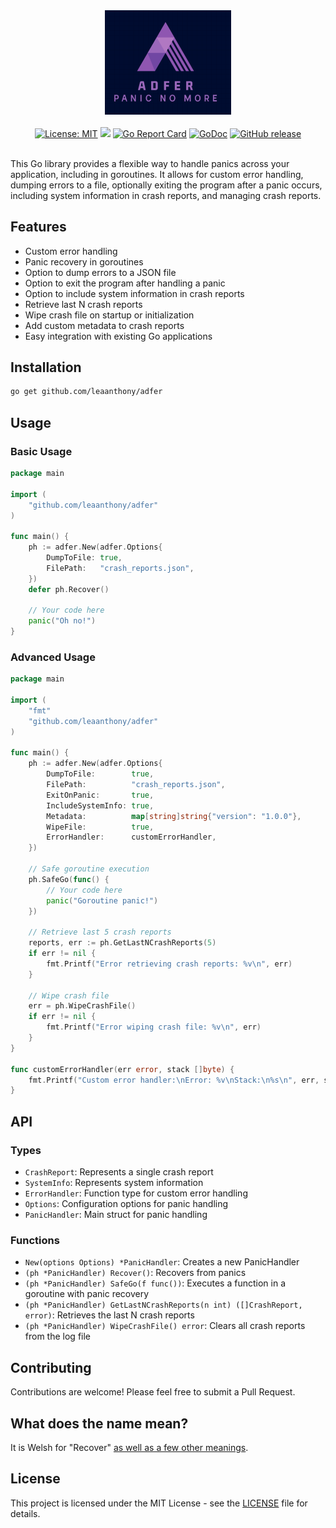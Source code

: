 <div align="center">
    <img src="logo.png" width="40%"/>
    <br/><br/>
    <a href="https://opensource.org/licenses/MIT"><img src="https://img.shields.io/badge/License-MIT-yellow.svg" alt="License: MIT"></a>
    <a href="https://codecov.io/gh/leaanthony/adfer"><img src="https://codecov.io/gh/leaanthony/adfer/graph/badge.svg?token=XBDW78VUYA"/></a>
    <a href="https://goreportcard.com/report/github.com/leaanthony/adfer"><img src="https://goreportcard.com/badge/github.com/leaanthony/adfer" alt="Go Report Card"></a>
    <a href="https://godoc.org/github.com/leaanthony/adfer"><img src="https://godoc.org/github.com/leaanthony/adfer?status.svg" alt="GoDoc"></a>
    <a href="https://GitHub.com/leaanthony/adfer/releases/"><img src="https://img.shields.io/github/release/leaanthony/adfer.svg" alt="GitHub release"></a>
</div>
<br/>

This Go library provides a flexible way to handle panics across your application, including in goroutines.
It allows for custom error handling, dumping errors to a file, optionally exiting the program after a panic occurs,
including system information in crash reports, and managing crash reports.

## Features

- Custom error handling
- Panic recovery in goroutines
- Option to dump errors to a JSON file
- Option to exit the program after handling a panic
- Option to include system information in crash reports
- Retrieve last N crash reports
- Wipe crash file on startup or initialization
- Add custom metadata to crash reports
- Easy integration with existing Go applications

## Installation

```bash
go get github.com/leaanthony/adfer
```

## Usage

### Basic Usage

```go
package main

import (
	"github.com/leaanthony/adfer"
)

func main() {
	ph := adfer.New(adfer.Options{
		DumpToFile: true,
		FilePath:   "crash_reports.json",
	})
	defer ph.Recover()

	// Your code here
	panic("Oh no!")
}
```

### Advanced Usage

```go
package main

import (
	"fmt"
	"github.com/leaanthony/adfer"
)

func main() {
	ph := adfer.New(adfer.Options{
		DumpToFile:        true,
		FilePath:          "crash_reports.json",
		ExitOnPanic:       true,
		IncludeSystemInfo: true,
		Metadata:          map[string]string{"version": "1.0.0"},
		WipeFile:          true,
		ErrorHandler:      customErrorHandler,
	})

	// Safe goroutine execution
	ph.SafeGo(func() {
		// Your code here
		panic("Goroutine panic!")
	})

	// Retrieve last 5 crash reports
	reports, err := ph.GetLastNCrashReports(5)
	if err != nil {
		fmt.Printf("Error retrieving crash reports: %v\n", err)
	}

	// Wipe crash file
	err = ph.WipeCrashFile()
	if err != nil {
		fmt.Printf("Error wiping crash file: %v\n", err)
	}
}

func customErrorHandler(err error, stack []byte) {
	fmt.Printf("Custom error handler:\nError: %v\nStack:\n%s\n", err, stack)
}
```

## API

### Types

- `CrashReport`: Represents a single crash report
- `SystemInfo`: Represents system information
- `ErrorHandler`: Function type for custom error handling
- `Options`: Configuration options for panic handling
- `PanicHandler`: Main struct for panic handling

### Functions

- `New(options Options) *PanicHandler`: Creates a new PanicHandler
- `(ph *PanicHandler) Recover()`: Recovers from panics
- `(ph *PanicHandler) SafeGo(f func())`: Executes a function in a goroutine with panic recovery
- `(ph *PanicHandler) GetLastNCrashReports(n int) ([]CrashReport, error)`: Retrieves the last N crash reports
- `(ph *PanicHandler) WipeCrashFile() error`: Clears all crash reports from the log file

## Contributing

Contributions are welcome! Please feel free to submit a Pull Request.

## What does the name mean?

It is Welsh for "Recover" [as well as a few other meanings](https://en.wiktionary.org/wiki/adfer).

## License

This project is licensed under the MIT License - see the [LICENSE](LICENSE) file for details.
